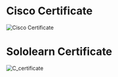# Cisco Certificate
![Cisco Certificate](https://user-images.githubusercontent.com/79264869/154802934-ab3e6c61-2078-4561-aa29-d8703418c26a.png)

# Sololearn Certificate
![C_certificate](https://user-images.githubusercontent.com/79264869/154803245-7436426c-0f94-4877-92d6-33ec9972de31.jpg)

